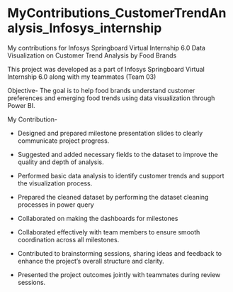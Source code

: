 # MyContributions_CustomerTrendAnalysis_Infosys_internship
My contributions for Infosys Springboard Virtual Internship 6.0 Data Visualization on Customer Trend Analysis by Food Brands

This project was developed as a part of Infosys Springboard Virtual Internship 6.0 along with my teammates (Team 03)

Objective- The goal is to help food brands understand customer preferences and emerging food trends using data visualization through Power BI.

My Contribution-

- Designed and prepared milestone presentation slides to clearly communicate project progress.

- Suggested and added necessary fields to the dataset to improve the quality and depth of analysis.

- Performed basic data analysis to identify customer trends and support the visualization process.

- Prepared the cleaned dataset by performing the dataset cleaning processes in power query

- Collaborated on making the dashboards for milestones 

- Collaborated effectively with team members to ensure smooth coordination across all milestones. 

- Contributed to brainstorming sessions, sharing ideas and feedback to enhance the project’s overall structure and clarity.

- Presented the project outcomes jointly with teammates during review sessions.

